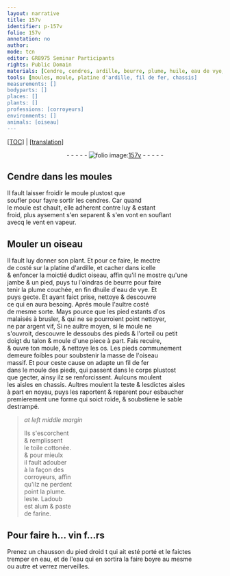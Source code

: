 ```yaml
---
layout: narrative
title: 157v
identifier: p-157v
folio: 157v
annotation: no
author:
mode: tcn
editor: GR8975 Seminar Participants
rights: Public Domain
materials: [Cendre, cendres, ardille, beurre, plume, huile, eau de vye, argent vif, fil de fer, toile cottonée, alum, paste de farine, eau]
tools: [moules, moule, platine d'ardille, fil de fer, chassis]
measurements: []
bodyparts: []
places: []
plants: []
professions: [corroyeurs]
environments: []
animals: [oiseau]
---
```


<p><a href="{{ site.baseurl }}/normalized/">[TOC]</a> | <a href="{{ site.baseurl }}/texts/p-157v_tl/" target="_blank">[translation]</a></p><div class="folio" align="center">- - - - - <a href="http://gallica.bnf.fr/ark:/12148/btv1b10500001g/f320.image" target="_blank"><img src="https://cu-mkp.github.io/2017-workshop-edition/assets/photo-icon.png" alt="folio image: " style="display:inline-block; margin-bottom:-3px;"/>157v</a> - - - - - </div>  
  

## <span class="m">Cendre</span> dans les <span class="tl">moules</span>

 
Il fault laisser froidir le <span class="tl">moule</span> plustost que<br/> soufler pour fayre sortir les <span class="m">cendres</span>. Car quand<br/> le <span class="tl">moule</span> est chault, elle adherent contre luy & esta<span class="exp">n</span>t<br/> froid, plus aysem<span class="exp">ent</span> s'en separent & s'en vont en souflant<br/> avecq le vent en vapeur.
 
 
  

## Mouler un <span class="al">oiseau</span>

 
 Il fault luy donner son plant. Et pour ce faire, le mectre<br/> de costé sur la <span class="tl">platine d'<span class="m">ardille</span></span>, et cacher dans icelle<br/> & enfoncer la moictié dudict <span class="al">oiseau</span>, <span class="add">affin</span> qu'il ne mostre qu'une<br/> jambe & un pied, puys tu l'oindras de <span class="m">beurre</span> pour faire<br/> tenir la <span class="m">plume</span> couchée, en fin <span class="del">d<span class="m">huile</span></span> d'<span class="m">eau de vye</span>. Et<br/> puys gecte. Et ayant faict prise, nettoye & descouvre<br/> ce qui en aura besoing. Aprés moule l'aultre costé<br/> de mesme sorte. Mays pource que les pied estants d'os<br/> malaisés à brusler, & qui ne se pourroient point nettoyer,<br/> ne par <span class="m">argent vif</span>, <span class="del">Si</span> ne aultre moyen, si le <span class="tl">moule</span> ne<br/> s'ouvroit, descouvre le dessoubs des pieds & l'orteil ou petit<br/> doigt du talon & moule d'une piece à part. Fais recuire,<br/> & ouvre ton <span class="tl">moule</span>, & nettoye les os. Les pieds co<span class="exp">mmun</span>ement<br/> demeure foibles pour soubstenir la masse de l'<span class="al">oiseau</span><br/> massif. Et pour ceste cause on adapte un <span class="tl"><span class="m">fil de fer</span></span><br/> dans le <span class="tl">moule</span> des pieds, qui passent dans le corps plustost<br/> que gecter, ainsy ilz se renforcissent. Aulcuns moulent<br/> les aisles en <span class="tl">chassis</span>. Aultres moulent la teste & lesdictes aisles<br/> à part en noyau, puys les raportent & reparent pour esbaucher<br/> premierem<span class="x"><span class="exp">ent</span></span> une forme qui soict roide, & soubstiene le sable<br/> destrampé.
 
> *at left middle margin*
> 
> 
>  Ils s'escorchent<br/> & remplissent<br/> le <span class="m">toile cottonée</span>.<br/> & pour mieulx<br/> il fault adouber<br/> à la façon des<br/> <span class="pro">corroyeurs</span>, affin<br/> qu'ilz ne perdent<br/> point la <span class="m">plume</span>.<br/> leste. Ladoub<br/> est <span class="m">alum</span> & <span class="m">paste<br/> de farine</span>.
 
 
  

## Po<span class="exp">ur</span> f<span class="exp">air</span>e h<span class="exp">…</span> vin f<span class="exp">…</span>rs <span class="ill"></span>

 
Prenez un chausson du pied droid <span class="add">t</span> qui ait esté porté et le faictes<br/> tremper en <span class="m">eau</span>, et de l'<span class="m">eau</span> q<span class="exp">u</span>i en sortira la f<span class="exp">air</span>e boyre au mesme<br/> ou autre et v<span class="exp">er</span>rez merveilles.
 
